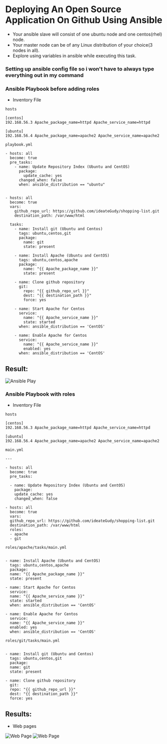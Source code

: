 # Deploying An Open Source Application On Github Using Ansible

- Your ansible slave will consist of one ubuntu node and one centos(rhel) node.
- Your master node can be of any Linux distribution of your choice(3 nodes in all).
- Explore using variables in ansible while executing this task.

### Setting up ansible config file so i won't have to always type everything out in my command


### Ansible Playbook before adding roles

- Inventory File

`hosts`

```
[centos]
192.168.56.3 Apache_package_name=httpd Apache_service_name=httpd

[ubuntu]
192.168.56.4 Apache_package_name=apache2 Apache_service_name=apache2

```

`playbook.yml`

```---
- hosts: all
  become: true
  pre_tasks:
    - name: Update Repository Index (Ubuntu and CentOS)
      package:
        update_cache: yes
      changed_when: false
      when: ansible_distribution == "ubuntu"


- hosts: all
  become: true
  vars:
    github_repo_url: https://github.com/ideateGudy/shopping-list.git
    destination_path: /var/www/html

  tasks:
    - name: Install git (Ubuntu and Centos)
      tags: ubuntu,centos,git
      package:
        name: git
        state: present

    - name: Install Apache (Ubuntu and CentOS)
      tags: ubuntu,centos,apache
      package:
        name: "{{ Apache_package_name }}"
        state: present

    - name: Clone github repository
      git:
        repo: "{{ github_repo_url }}"
        dest: "{{ destination_path }}"
        force: yes

    - name: Start Apache for Centos
      service:
        name: "{{ Apache_service_name }}"
        state: started
      when: ansible_distribution == 'CentOS'

    - name: Enable Apache for Centos
      service:
        name: "{{ Apache_service_name }}"
        enabled: yes
      when: ansible_distribution == 'CentOS'
```

## Result:

![Ansible Play](img/running.jpg)

### Ansible Playbook with roles

- Inventory File

`hosts`

```
[centos]
192.168.56.3 Apache_package_name=httpd Apache_service_name=httpd

[ubuntu]
192.168.56.4 Apache_package_name=apache2 Apache_service_name=apache2

```

`main.yml`

```
---

- hosts: all
  become: true
  pre_tasks:

  - name: Update Repository Index (Ubuntu and CentOS)
    package:
    update_cache: yes
    changed_when: false

- hosts: all
  become: true
  vars:
  github_repo_url: https://github.com/ideateGudy/shopping-list.git
  destination_path: /var/www/html
  roles:
  - apache
  - git

```

`roles/apache/tasks/main.yml`

```

- name: Install Apache (Ubuntu and CentOS)
  tags: ubuntu,centos,apache
  package:
  name: "{{ Apache_package_name }}"
  state: present

- name: Start Apache for Centos
  service:
  name: "{{ Apache_service_name }}"
  state: started
  when: ansible_distribution == 'CentOS'

- name: Enable Apache for Centos
  service:
  name: "{{ Apache_service_name }}"
  enabled: yes
  when: ansible_distribution == 'CentOS'

```

`roles/git/tasks/main.yml`

```

- name: Install git (Ubuntu and Centos)
  tags: ubuntu,centos,git
  package:
  name: git
  state: present

- name: Clone github repository
  git:
  repo: "{{ github_repo_url }}"
  dest: "{{ destination_path }}"
  force: yes

```

## Results:

- Web pages

![Web Page](img/w1.jpg)
![Web Page](img/w2.jpg)
